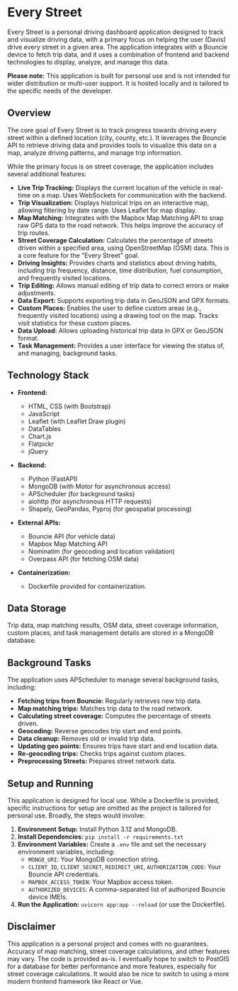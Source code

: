 # Every Street

Every Street is a personal driving dashboard application designed to track and visualize driving data, with a primary focus on helping the user (Davis) drive every street in a given area.  The application integrates with a Bouncie device to fetch trip data, and it uses a combination of frontend and backend technologies to display, analyze, and manage this data.

**Please note:** This application is built for personal use and is not intended for wider distribution or multi-user support.  It is hosted locally and is tailored to the specific needs of the developer.

## Overview

The core goal of Every Street is to track progress towards driving every street within a defined location (city, county, etc.).  It leverages the Bouncie API to retrieve driving data and provides tools to visualize this data on a map, analyze driving patterns, and manage trip information.

While the primary focus is on street coverage, the application includes several additional features:

*   **Live Trip Tracking:**  Displays the current location of the vehicle in real-time on a map.  Uses WebSockets for communication with the backend.
*   **Trip Visualization:** Displays historical trips on an interactive map, allowing filtering by date range. Uses Leaflet for map display.
*   **Map Matching:** Integrates with the Mapbox Map Matching API to snap raw GPS data to the road network.  This helps improve the accuracy of trip routes.
*   **Street Coverage Calculation:**  Calculates the percentage of streets driven within a specified area, using OpenStreetMap (OSM) data.  This is a core feature for the "Every Street" goal.
*   **Driving Insights:** Provides charts and statistics about driving habits, including trip frequency, distance, time distribution, fuel consumption, and frequently visited locations.
*   **Trip Editing:** Allows manual editing of trip data to correct errors or make adjustments.
*   **Data Export:** Supports exporting trip data in GeoJSON and GPX formats.
*   **Custom Places:** Enables the user to define custom areas (e.g., frequently visited locations) using a drawing tool on the map.  Tracks visit statistics for these custom places.
*   **Data Upload:** Allows uploading historical trip data in GPX or GeoJSON format.
*   **Task Management:** Provides a user interface for viewing the status of, and managing, background tasks.

## Technology Stack

*   **Frontend:**
    *   HTML, CSS (with Bootstrap)
    *   JavaScript
    *   Leaflet (with Leaflet Draw plugin)
    *   DataTables
    *   Chart.js
    *   Flatpickr
    *   jQuery

*   **Backend:**
    *   Python (FastAPI)
    *   MongoDB (with Motor for asynchronous access)
    *   APScheduler (for background tasks)
    *   aiohttp (for asynchronous HTTP requests)
    *   Shapely, GeoPandas, Pyproj (for geospatial processing)

*   **External APIs:**
    *   Bouncie API (for vehicle data)
    *   Mapbox Map Matching API
    *   Nominatim (for geocoding and location validation)
    *   Overpass API (for fetching OSM data)

*   **Containerization:**
    *   Dockerfile provided for containerization.

## Data Storage

Trip data, map matching results, OSM data, street coverage information, custom places, and task management details are stored in a MongoDB database.

## Background Tasks

The application uses APScheduler to manage several background tasks, including:

*   **Fetching trips from Bouncie:** Regularly retrieves new trip data.
*   **Map matching trips:** Matches trip data to the road network.
*   **Calculating street coverage:** Computes the percentage of streets driven.
*   **Geocoding:** Reverse geocodes trip start and end points.
*   **Data cleanup:** Removes old or invalid trip data.
*   **Updating geo points:**  Ensures trips have start and end location data.
*   **Re-geocoding trips:** Checks trips against custom places.
*   **Preprocessing Streets:**  Prepares street network data.

## Setup and Running

This application is designed for local use.  While a Dockerfile is provided, specific instructions for setup are omitted as the project is tailored for personal use.  Broadly, the steps would involve:

1.  **Environment Setup:** Install Python 3.12 and MongoDB.
2.  **Install Dependencies:** `pip install -r requirements.txt`
3.  **Environment Variables:** Create a `.env` file and set the necessary environment variables, including:
    *   `MONGO_URI`: Your MongoDB connection string.
    *   `CLIENT_ID`, `CLIENT_SECRET`, `REDIRECT_URI`, `AUTHORIZATION_CODE`:  Your Bouncie API credentials.
    *   `MAPBOX_ACCESS_TOKEN`: Your Mapbox access token.
    *   `AUTHORIZED_DEVICES`: A comma-separated list of authorized Bouncie device IMEIs.
4.  **Run the Application:** `uvicorn app:app --reload` (or use the Dockerfile).

## Disclaimer
This application is a personal project and comes with no guarantees.  Accuracy of map matching, street coverage calculations, and other features may vary. The code is provided as-is.  I eventually hope to switch to PostGIS for a database for better performance and more features, especially for street coverage calculations.  It would also be nice to switch to using a more modern frontend framework like React or Vue.